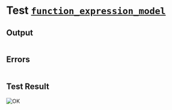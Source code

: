 # Test [`function_expression_model`](../doc/tests/statement_usage.md#L778)

## Output

```,plain
```

## Errors

```,plain
```

## Test Result

![OK](../doc/tests/.test/function_expression_model.png)
